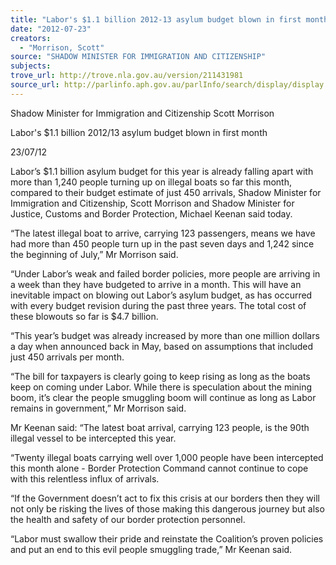 ```yaml
---
title: "Labor's $1.1 billion 2012-13 asylum budget blown in first month"
date: "2012-07-23"
creators:
  - "Morrison, Scott"
source: "SHADOW MINISTER FOR IMMIGRATION AND CITIZENSHIP"
subjects:
trove_url: http://trove.nla.gov.au/version/211431981
source_url: http://parlinfo.aph.gov.au/parlInfo/search/display/display.w3p;query=Id%3A%22media/pressrel/1799402%22
---
```


 Shadow Minister for Immigration and Citizenship Scott Morrison 

 Labor's $1.1 billion 2012/13 asylum budget blown in first month  

 23/07/12  

 Labor’s $1.1 billion asylum budget for this year is already falling apart with more than  1,240 people turning up on illegal boats so far this month, compared to their budget  estimate of just 450 arrivals, Shadow Minister for Immigration and Citizenship, Scott  Morrison and Shadow Minister for Justice, Customs and Border Protection, Michael  Keenan said today. 

 “The latest illegal boat to arrive, carrying 123 passengers, means we have had more  than 450 people turn up in the past seven days and 1,242 since the beginning of  July,” Mr Morrison said. 

 “Under Labor’s weak and failed border policies, more people are arriving in a week  than they have budgeted to arrive in a month. This will have an inevitable impact on  blowing out Labor’s asylum budget, as has occurred with every budget revision  during the past three years. The total cost of these blowouts so far is $4.7 billion. 

 “This year’s budget was already increased by more than one million dollars a day  when announced back in May, based on assumptions that included just 450 arrivals  per month.  

 “The bill for taxpayers is clearly going to keep rising as long as the boats keep on  coming under Labor. While there is speculation about the mining boom, it’s clear the  people smuggling boom will continue as long as Labor remains in government,” Mr  Morrison said. 

 Mr Keenan said: “The latest boat arrival, carrying 123 people, is the 90th illegal  vessel to be intercepted this year. 

 “Twenty illegal boats carrying well over 1,000 people have been intercepted this  month alone - Border Protection Command cannot continue to cope with this  relentless influx of arrivals. 

 “If the Government doesn’t act to fix this crisis at our borders then they will not only  be risking the lives of those making this dangerous journey but also the health and  safety of our border protection personnel. 

 “Labor must swallow their pride and reinstate the Coalition’s proven policies and put  an end to this evil people smuggling trade,” Mr Keenan said. 

 

